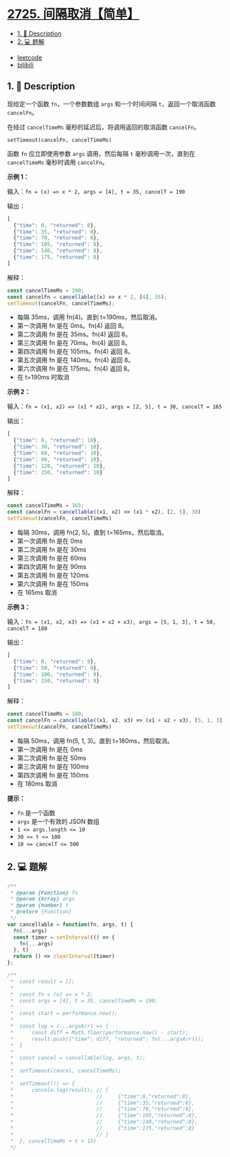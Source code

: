 # [2725. 间隔取消【简单】](https://github.com/Tdahuyou/leetcode/tree/main/2725.%20%E9%97%B4%E9%9A%94%E5%8F%96%E6%B6%88%E3%80%90%E7%AE%80%E5%8D%95%E3%80%91)

<!-- region:toc -->
- [1. 📝 Description](#1--description-98)
- [2. 💻 题解](#2--题解-41)
<!-- endregion:toc -->
- [leetcode](https://leetcode.cn/problems/interval-cancellation)
- [bilibili](https://www.bilibili.com/video/BV1DivNejEb1/)

## 1. 📝 Description

现给定一个函数 `fn`，一个参数数组 `args` 和一个时间间隔 `t`，返回一个取消函数 `cancelFn`。

在经过 `cancelTimeMs` 毫秒的延迟后，将调用返回的取消函数 `cancelFn`。

`setTimeout(cancelFn, cancelTimeMs)`

函数 `fn` 应立即使用参数 `args` 调用，然后每隔 `t` 毫秒调用一次，直到在 `cancelTimeMs` 毫秒时调用 `cancelFn`。

**示例 1：**

输入：`fn = (x) => x * 2, args = [4], t = 35, cancelT = 190`

输出：

```js
[
  {"time": 0, "returned": 8},
  {"time": 35, "returned": 8},
  {"time": 70, "returned": 8},
  {"time": 105, "returned": 8},
  {"time": 140, "returned": 8},
  {"time": 175, "returned": 8}
]
```

解释：

```js
const cancelTimeMs = 190;
const cancelFn = cancellable((x) => x * 2, [4], 35);
setTimeout(cancelFn, cancelTimeMs);
```

- 每隔 35ms，调用 fn(4)。直到 t=190ms，然后取消。
- 第一次调用 fn 是在 0ms。fn(4) 返回 8。
- 第二次调用 fn 是在 35ms。fn(4) 返回 8。
- 第三次调用 fn 是在 70ms。fn(4) 返回 8。
- 第四次调用 fn 是在 105ms。fn(4) 返回 8。
- 第五次调用 fn 是在 140ms。fn(4) 返回 8。
- 第六次调用 fn 是在 175ms。fn(4) 返回 8。
- 在 t=190ms 时取消

**示例 2：**

输入：`fn = (x1, x2) => (x1 * x2), args = [2, 5], t = 30, cancelT = 165`

输出：

```js
[
  {"time": 0, "returned": 10},
  {"time": 30, "returned": 10},
  {"time": 60, "returned": 10},
  {"time": 90, "returned": 10},
  {"time": 120, "returned": 10},
  {"time": 150, "returned": 10}
]
```

解释：

```js
const cancelTimeMs = 165;
const cancelFn = cancellable((x1, x2) => (x1 * x2), [2, 5], 30)
setTimeout(cancelFn, cancelTimeMs)
```

- 每隔 30ms，调用 fn(2, 5)。直到 t=165ms，然后取消。
- 第一次调用 fn 是在 0ms
- 第二次调用 fn 是在 30ms
- 第三次调用 fn 是在 60ms
- 第四次调用 fn 是在 90ms
- 第五次调用 fn 是在 120ms
- 第六次调用 fn 是在 150ms
- 在 165ms 取消

**示例 3：**

输入：`fn = (x1, x2, x3) => (x1 + x2 + x3), args = [5, 1, 3], t = 50, cancelT = 180`

输出：

```js
[
  {"time": 0, "returned": 9},
  {"time": 50, "returned": 9},
  {"time": 100, "returned": 9},
  {"time": 150, "returned": 9}
]
```

解释：

```js
const cancelTimeMs = 180;
const cancelFn = cancellable((x1, x2, x3) => (x1 + x2 + x3), [5, 1, 3], 50)
setTimeout(cancelFn, cancelTimeMs)
```

- 每隔 50ms，调用 fn(5, 1, 3)。直到 t=180ms，然后取消。
- 第一次调用 fn 是在 0ms
- 第二次调用 fn 是在 50ms
- 第三次调用 fn 是在 100ms
- 第四次调用 fn 是在 150ms
- 在 180ms 取消

**提示：**

- `fn` 是一个函数
- `args` 是一个有效的 JSON 数组
- `1 <= args.length <= 10`
- `30 <= t <= 100`
- `10 <= cancelT <= 500`

## 2. 💻 题解

```javascript
/**
 * @param {Function} fn
 * @param {Array} args
 * @param {number} t
 * @return {Function}
 */
var cancellable = function(fn, args, t) {
  fn(...args)
  const timer = setInterval(() => {
    fn(...args)
  }, t)
  return () => clearInterval(timer)
};

/**
 *  const result = [];
 *
 *  const fn = (x) => x * 2;
 *  const args = [4], t = 35, cancelTimeMs = 190;
 *
 *  const start = performance.now();
 *
 *  const log = (...argsArr) => {
 *      const diff = Math.floor(performance.now() - start);
 *      result.push({"time": diff, "returned": fn(...argsArr)});
 *  }
 *
 *  const cancel = cancellable(log, args, t);
 *
 *  setTimeout(cancel, cancelTimeMs);
 *
 *  setTimeout(() => {
 *      console.log(result); // [
 *                           //     {"time":0,"returned":8},
 *                           //     {"time":35,"returned":8},
 *                           //     {"time":70,"returned":8},
 *                           //     {"time":105,"returned":8},
 *                           //     {"time":140,"returned":8},
 *                           //     {"time":175,"returned":8}
 *                           // ]
 *  }, cancelTimeMs + t + 15)
 */
```






